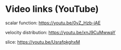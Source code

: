 # Video links (YouTube)
scalar function: https://youtu.be/0vZ_Hzb-iAE

velocity distribution: https://youtu.be/xnJ9CuMwwaY

slice: https://youtu.be/UsrafpkghxM
